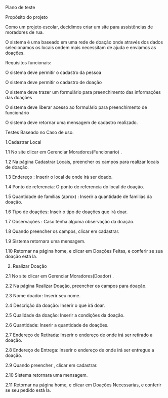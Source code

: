 Plano de teste


Propósito do projeto


Como um projeto escolar, decidimos criar um site para assistências de moradores de rua. 

O sistema é uma baseado em uma rede de doação onde através dos dados selecionamos os locais ondem mais necessitam de ajuda e enviamos as doações.


Requisitos funcionais:


O sistema deve permitir o cadastro da pessoa

O sistema deve permitir o cadastro de doação

O sistema deve trazer um formulário para preenchimento das informações das doações

O sistema deve liberar acesso ao formulário para preenchimento de funcionário

O sistema deve retornar uma mensagem de cadastro realizado.


Testes Baseado no Caso de uso.


1.Cadastrar Local
  
  
1.1 No site clicar em Gerenciar Moradores(Funcionario) .

1.2 Na página Cadastrar Locais, preencher os campos para realizar locais de doação.

1.3 Endereço : Inserir o local de onde irá ser doado.

1.4 Ponto de referencia: O ponto de referencia do local de doação.

1.5 Quantidade de familias (aprox) : Inserir a quantidade de familias da doação.

1.6 Tipo de doações: Inseir o tipo de doações que irá doar.

1.7 Observações : Caso tenha alguma observação da doação.   

1.8 Quando preencher os campos, clicar em cadastrar.

1.9 Sistema retornara uma mensagem. 

1.10 Retornar na página home, e clicar em Doações Feitas, e conferir se sua doação está la.






2. Realizar Doação


2.1 No site clicar em Gerenciar Moradores(Doador) .

2.2 Na página Realizar Doação, preencher os campos para doação.

2.3 Nome doador: Inserir seu nome.

2.4 Descrição da doação: Inserir o que irá doar.

2.5 Qualidade da doação: Inserir a condições da doação.

2.6 Quantidade: Inserir a quantidade de doações.

2.7 Endereço de Retirada: Inserir o endereço de onde irá ser retirado a doação.

2.8 Endereço de Entrega: Inserir o endereço de onde irá ser entregue a doação.

2.9 Quando preencher , clicar em cadastrar.

2.10 Sistema retornara uma mensagem. 

2.11 Retornar na página home, e clicar em Doações Necessarias, e conferir se seu pedido está la.






